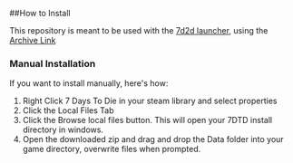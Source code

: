 ##How to Install

This repository is meant to be used with the [7d2d launcher][launcher], using the [Archive
Link][archive]

### Manual Installation

If you want to install manually, here's how:

1. Right Click 7 Days To Die in your steam library and select properties
2. Click the Local Files Tab
3. Click the Browse local files button. This will open your 7DTD install directory in windows.
4. Open the downloaded zip and drag and drop the Data folder into your game directory, overwrite files when prompted.

[launcher]: https://7daystodie.com/forums/showthread.php?48537-The-7D2D-Mod-Launcher-A-Mod-Launcher-for-7-Days-to-Die
[archive]: https://github.com/Donovan522/mods-7d2d-sdx/archive/master.zip

